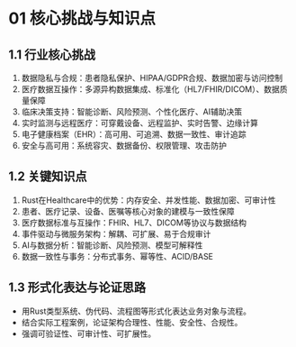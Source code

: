 # 01 核心挑战与知识点

## 1.1 行业核心挑战
1. 数据隐私与合规：患者隐私保护、HIPAA/GDPR合规、数据加密与访问控制
2. 医疗数据互操作：多源异构数据集成、标准化（HL7/FHIR/DICOM）、数据质量保障
3. 临床决策支持：智能诊断、风险预测、个性化医疗、AI辅助决策
4. 实时监测与远程医疗：可穿戴设备、远程监护、实时告警、边缘计算
5. 电子健康档案（EHR）：高可用、可追溯、数据一致性、审计追踪
6. 安全与高可用：系统容灾、数据备份、权限管理、攻击防护

## 1.2 关键知识点
1. Rust在Healthcare中的优势：内存安全、并发性能、数据加密、可审计性
2. 患者、医疗记录、设备、医嘱等核心对象的建模与一致性保障
3. 医疗数据标准与互操作：FHIR、HL7、DICOM等协议与数据结构
4. 事件驱动与微服务架构：解耦、可扩展、易于合规审计
5. AI与数据分析：智能诊断、风险预测、模型可解释性
6. 数据一致性与事务：分布式事务、幂等性、ACID/BASE

## 1.3 形式化表达与论证思路
- 用Rust类型系统、伪代码、流程图等形式化表达业务对象与流程。
- 结合实际工程案例，论证架构合理性、性能、安全性、合规性。
- 强调可验证性、可审计性、可扩展性。 